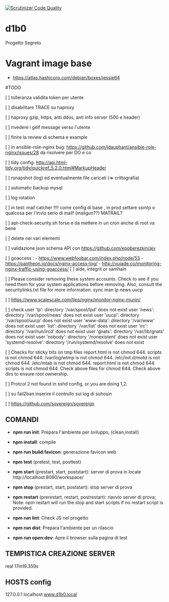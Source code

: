 [![Scrutinizer Code Quality](https://scrutinizer-ci.com/g/BitPrepared/d1b0/badges/quality-score.png?b=master)](https://scrutinizer-ci.com/g/BitPrepared/d1b0/?branch=master)

# d1b0
Progetto Segreto


# Vagrant image base

 * https://atlas.hashicorp.com/debian/boxes/jessie64


#TODO

[ ] tolleranza validita token per utente

[ ] disabilitare TRACE su haproxy

[ ] haproxy gzip, https, anti ddos, anti info server (500 e header)

[ ] rivedere i gelf message verso l'utente

[ ] finire la review di schema e example

[ ] in ansible-role-nginx bug: https://github.com/jdauphant/ansible-role-nginx/issues/28 da risolvere per DO e co

[ ] tidy config: http://api.html-tidy.org/tidy/quickref_5.2.0.html#MarkupHeader

[ ] rsnapshot (log) ed eventualmente file caricati (=> crittografia)

[ ] automatic backup mysql

[ ] log rotation

[ ] in test: mail catcher !!!! come config di base , in prod settare ssmtp o qualcosa per l'invio serio di mail! (mailgun??) MATRAIL?

[ ] apt-check-security.sh forse e da mettere in un cron anche di root va bene

[ ] delete nei vari elementi

[ ] validazione json schema API con https://github.com/epoberezkin/ajv

[ ] goaccess :
      - https://www.webfoobar.com/index.php/node/53
      - https://pantheon.io/docs/nginx-access-log/
      - http://vujade.co/monitoring-nginx-traffic-using-goaccess/
[ ] aide, integrit or samhain

[ ] Please consider removing these system accounts.
Check to see if you need them for your system applications before removing.
Also, consult the securitylinks.txt file for more information.
  sync
  man
  lp
  news
  uucp

 [ ] https://www.scalescale.com/tips/nginx/monitor-nginx-munin/

[ ] check
        user 'lp': directory '/var/spool/lpd' does not exist
        user 'news': directory '/var/spool/news' does not exist
        user 'uucp': directory '/var/spool/uucp' does not exist
        user 'www-data': directory '/var/www' does not exist
        user 'list': directory '/var/list' does not exist
        user 'irc': directory '/var/run/ircd' does not exist
        user 'gnats': directory '/var/lib/gnats' does not exist
        user 'nobody': directory '/nonexistent' does not exist
        user 'systemd-resolve': directory '/run/systemd/resolve' does not exist

[ ] Checks for sticky bits on tmp files
      report.html is not chmod 644.
      scripts is not chmod 644.
      /var/log/wtmp is not chmod 644.
      /etc/init.d/motd is not chmod 644.
      /etc/mtab is not chmod 644.
      report.html is not chmod 644.
      scripts is not chmod 644.
      Check above files for chmod 644.
      Check above dirs to ensure root ownership.

[ ] Protcol 2 not found in sshd config, or you are doing 1,2.

[ ] su fail2ban inserire il controllo sui log di suhosin

[ ] https://github.com/sovereign/sovereign

## COMANDI

  * **npm run init**: Prepara l'ambiente per sviluppo, (clean,install)

  * **npm install**: compile

  * **npm run build:favicon**: generazione favicon web

  * **npm test** (pretest, test, posttest)

  * **npm start** (prestart, start, poststart): server di prova in locale http://localhost:8080/workspace/

  * **npm stop** (prestart, start, poststart): stop server di prova

  * **npm restart** (prerestart, restart, postrestart): riavvio server di prova; Note: npm restart will run the stop and start scripts if no restart script is provided.

  * **npm run lint**: Check JS nel progetto

  * **npm run dist**: Prepara l'ambiente per un rilascio

  * **npm run open:dev**: Apre il browser sulla pagina di test


## TEMPISTICA CREAZIONE SERVER

  real	17m19.359s

## HOSTS config

127.0.0.1 localhost www.d1b0.local
